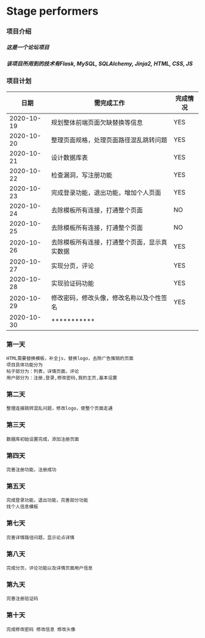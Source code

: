 # Stage performers

### **项目介绍**
##### 这是一个论坛项目
##### 该项目所用到的技术有Flask, MySQL, SQLAlchemy, Jinja2, HTML, CSS, JS


### **项目计划**

|  日期   | 需完成工作  |  完成情况  |
|  ----  |  ----  | ----  |
| 2020-10-19 | 规划整体前端页面欠缺替换等信息 |  YES  |
| 2020-10-20 | 整理页面规格，处理页面路径混乱跳转问题 |  YES  |
| 2020-10-21 | 设计数据库表 |  YES  |
| 2020-10-22 | 检查漏洞，写注册功能 |  YES  |
| 2020-10-23 | 完成登录功能，退出功能，增加个人页面 |  YES  |
| 2020-10-24 | 去除模板所有连接，打通整个页面 |  NO  |
| 2020-10-25 | 去除模板所有连接，打通整个页面 |  NO  |
| 2020-10-26 | 去除模板所有连接，打通整个页面，显示真实数据 |  YES  |
| 2020-10-27 | 实现分页，评论 |  YES  |
| 2020-10-28 | 实现验证码功能 |  YES  |
| 2020-10-29 | 修改密码，修改头像，修改名称以及个性签名 |  YES  |
| 2020-10-30 | *********** |    |



### 第一天

~~~~~~
HTML需要替换模板，补全js，替换logo，去除广告推销的页面
项目具体功能分为
帖子部分为：列表，详情页面，评论
用户部分为：注册,登录,修改密码,我的主页,基本设置
~~~~~~

### 第二天

~~~
整理连接跳转混乱问题，修改logo，使整个页面走通
~~~

### 第三天

~~~
数据库初始设置完成，添加注册页面
~~~ 

### 第四天

~~~
完善注册功能，注册成功
~~~

### 第五天

~~~
完成登录功能，退出功能，完善部分功能
找个人信息模板
~~~

### 第七天

~~~
完善详情路径问题，显示论点详情
~~~

### 第八天

~~~
完成分页，评论功能以及详情页面用户信息
~~~


### 第九天

~~~
完善注册验证码
~~~

### 第十天

~~~
完成修改密码 修改信息 修改头像
~~~